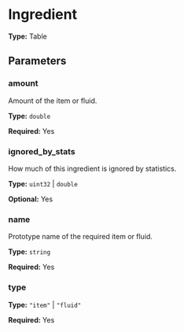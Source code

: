 # Ingredient

**Type:** Table

## Parameters

### amount

Amount of the item or fluid.

**Type:** `double`

**Required:** Yes

### ignored_by_stats

How much of this ingredient is ignored by statistics.

**Type:** `uint32` | `double`

**Optional:** Yes

### name

Prototype name of the required item or fluid.

**Type:** `string`

**Required:** Yes

### type

**Type:** `"item"` | `"fluid"`

**Required:** Yes

